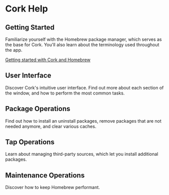 # Cork Help

## Getting Started

Familiarize yourself with the Homebrew package manager, which serves as the base for Cork. You'll also learn about the terminology used throughout the app.

[Getting started with Cork and Homebrew](getting-started.md)

## User Interface

Discover Cork's intuitive user interface. Find out more about each section of the window, and how to perform the most common tasks.

## Package Operations

Find out how to install an uninstall packages, remove packages that are not needed anymore, and clear various caches.

## Tap Operations

Learn about managing third-party sources, which let you install additional packages. 

## Maintenance Operations

Discover how to keep Homebrew performant.

